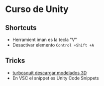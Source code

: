 # Curso de Unity
## Shortcuts
- Herramient iman es la tecla "V"
- Desactivar elemento ```Control +Shift +A```
## Tricks 
- [turbosquit descargar modelados 3D](https://www.turbosquid.com/)
- En VSC el snippet es Unity Code Snippets
